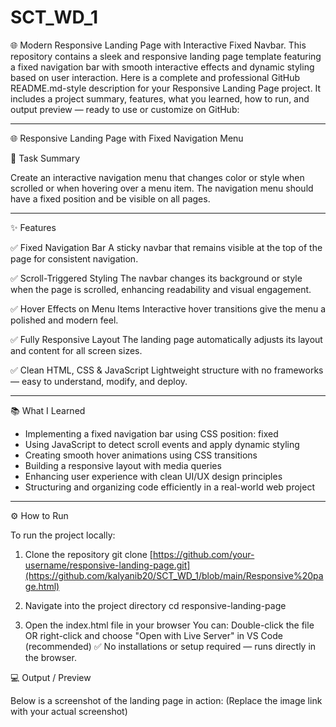 # SCT_WD_1
🌐 Modern Responsive Landing Page with Interactive Fixed Navbar. This repository contains a sleek and responsive landing page template featuring a fixed navigation bar with smooth interactive effects and dynamic styling based on user interaction.
Here is a complete and professional GitHub README.md-style description for your Responsive Landing Page project. It includes a project summary, features, what you learned, how to run, and output preview — ready to use or customize on GitHub:


---

🌐 Responsive Landing Page with Fixed Navigation Menu

📝 Task Summary

Create an interactive navigation menu that changes color or style when scrolled or when hovering over a menu item.
The navigation menu should have a fixed position and be visible on all pages.


---

✨ Features

✅ Fixed Navigation Bar
A sticky navbar that remains visible at the top of the page for consistent navigation.

✅ Scroll-Triggered Styling
The navbar changes its background or style when the page is scrolled, enhancing readability and visual engagement.

✅ Hover Effects on Menu Items
Interactive hover transitions give the menu a polished and modern feel.

✅ Fully Responsive Layout
The landing page automatically adjusts its layout and content for all screen sizes.

✅ Clean HTML, CSS & JavaScript
Lightweight structure with no frameworks — easy to understand, modify, and deploy.



---

📚 What I Learned

- Implementing a fixed navigation bar using CSS position: fixed
- Using JavaScript to detect scroll events and apply dynamic styling
- Creating smooth hover animations using CSS transitions
- Building a responsive layout with media queries
- Enhancing user experience with clean UI/UX design principles
- Structuring and organizing code efficiently in a real-world web project

---

⚙ How to Run

To run the project locally:
1. Clone the repository
git clone [https://github.com/your-username/responsive-landing-page.git](https://github.com/kalyanib20/SCT_WD_1/blob/main/Responsive%20page.html)

2. Navigate into the project directory
cd responsive-landing-page

3. Open the index.html file in your browser
You can:
Double-click the file
OR right-click and choose "Open with Live Server" in VS Code (recommended)
✅ No installations or setup required — runs directly in the browser.



💻 Output / Preview

Below is a screenshot of the landing page in action:
(Replace the image link with your actual screenshot)

